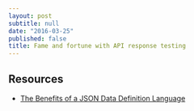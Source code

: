 ```yaml
---
layout: post
subtitle: null
date: "2016-03-25"
published: false
title: Fame and fortune with API response testing
---
```





## Resources

* [The Benefits of a JSON Data Definition Language](http://www.internetsociety.org/publications/ietf-journal-april-2016/benefits-json-data-definition-language)